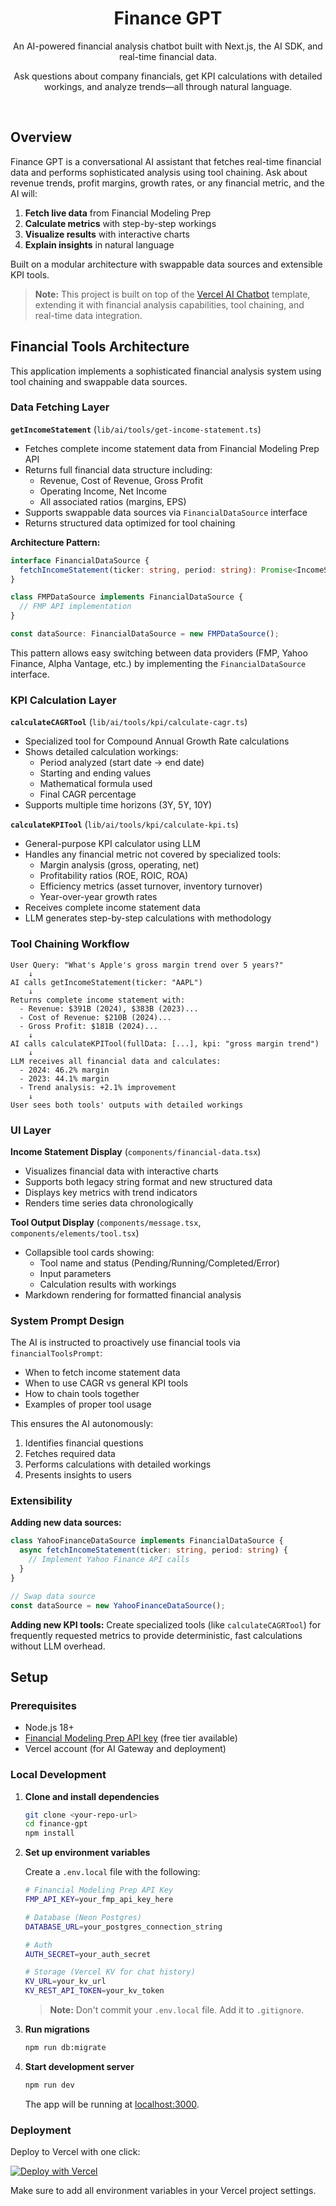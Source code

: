 <h1 align="center">Finance GPT</h1>

<p align="center">
    An AI-powered financial analysis chatbot built with Next.js, the AI SDK, and real-time financial data.
</p>

<p align="center">
  Ask questions about company financials, get KPI calculations with detailed workings, and analyze trends—all through natural language.
</p>

<br/>

## Overview

Finance GPT is a conversational AI assistant that fetches real-time financial data and performs sophisticated analysis using tool chaining. Ask about revenue trends, profit margins, growth rates, or any financial metric, and the AI will:

1. **Fetch live data** from Financial Modeling Prep
2. **Calculate metrics** with step-by-step workings
3. **Visualize results** with interactive charts
4. **Explain insights** in natural language

Built on a modular architecture with swappable data sources and extensible KPI tools.

> **Note:** This project is built on top of the [Vercel AI Chatbot](https://github.com/vercel/ai-chatbot) template, extending it with financial analysis capabilities, tool chaining, and real-time data integration.

## Financial Tools Architecture

This application implements a sophisticated financial analysis system using tool chaining and swappable data sources.

### Data Fetching Layer

**`getIncomeStatement`** (`lib/ai/tools/get-income-statement.ts`)
- Fetches complete income statement data from Financial Modeling Prep API
- Returns full financial data structure including:
  - Revenue, Cost of Revenue, Gross Profit
  - Operating Income, Net Income
  - All associated ratios (margins, EPS)
- Supports swappable data sources via `FinancialDataSource` interface
- Returns structured data optimized for tool chaining

**Architecture Pattern:**
```typescript
interface FinancialDataSource {
  fetchIncomeStatement(ticker: string, period: string): Promise<IncomeStatementRow[]>;
}

class FMPDataSource implements FinancialDataSource {
  // FMP API implementation
}

const dataSource: FinancialDataSource = new FMPDataSource();
```

This pattern allows easy switching between data providers (FMP, Yahoo Finance, Alpha Vantage, etc.) by implementing the `FinancialDataSource` interface.

### KPI Calculation Layer

**`calculateCAGRTool`** (`lib/ai/tools/kpi/calculate-cagr.ts`)
- Specialized tool for Compound Annual Growth Rate calculations
- Shows detailed calculation workings:
  - Period analyzed (start date → end date)
  - Starting and ending values
  - Mathematical formula used
  - Final CAGR percentage
- Supports multiple time horizons (3Y, 5Y, 10Y)

**`calculateKPITool`** (`lib/ai/tools/kpi/calculate-kpi.ts`)
- General-purpose KPI calculator using LLM
- Handles any financial metric not covered by specialized tools:
  - Margin analysis (gross, operating, net)
  - Profitability ratios (ROE, ROIC, ROA)
  - Efficiency metrics (asset turnover, inventory turnover)
  - Year-over-year growth rates
- Receives complete income statement data
- LLM generates step-by-step calculations with methodology

### Tool Chaining Workflow

```
User Query: "What's Apple's gross margin trend over 5 years?"
    ↓
AI calls getIncomeStatement(ticker: "AAPL")
    ↓
Returns complete income statement with:
  - Revenue: $391B (2024), $383B (2023)...
  - Cost of Revenue: $210B (2024)...
  - Gross Profit: $181B (2024)...
    ↓
AI calls calculateKPITool(fullData: [...], kpi: "gross margin trend")
    ↓
LLM receives all financial data and calculates:
  - 2024: 46.2% margin
  - 2023: 44.1% margin
  - Trend analysis: +2.1% improvement
    ↓
User sees both tools' outputs with detailed workings
```

### UI Layer

**Income Statement Display** (`components/financial-data.tsx`)
- Visualizes financial data with interactive charts
- Supports both legacy string format and new structured data
- Displays key metrics with trend indicators
- Renders time series data chronologically

**Tool Output Display** (`components/message.tsx`, `components/elements/tool.tsx`)
- Collapsible tool cards showing:
  - Tool name and status (Pending/Running/Completed/Error)
  - Input parameters
  - Calculation results with workings
- Markdown rendering for formatted financial analysis

### System Prompt Design

The AI is instructed to proactively use financial tools via `financialToolsPrompt`:
- When to fetch income statement data
- When to use CAGR vs general KPI tools
- How to chain tools together
- Examples of proper tool usage

This ensures the AI autonomously:
1. Identifies financial questions
2. Fetches required data
3. Performs calculations with detailed workings
4. Presents insights to users

### Extensibility

**Adding new data sources:**
```typescript
class YahooFinanceDataSource implements FinancialDataSource {
  async fetchIncomeStatement(ticker: string, period: string) {
    // Implement Yahoo Finance API calls
  }
}

// Swap data source
const dataSource = new YahooFinanceDataSource();
```

**Adding new KPI tools:**
Create specialized tools (like `calculateCAGRTool`) for frequently requested metrics to provide deterministic, fast calculations without LLM overhead.

## Setup

### Prerequisites

- Node.js 18+
- [Financial Modeling Prep API key](https://financialmodelingprep.com/developer/docs/) (free tier available)
- Vercel account (for AI Gateway and deployment)

### Local Development

1. **Clone and install dependencies**
   ```bash
   git clone <your-repo-url>
   cd finance-gpt
   npm install
   ```

2. **Set up environment variables**

   Create a `.env.local` file with the following:
   ```bash
   # Financial Modeling Prep API Key
   FMP_API_KEY=your_fmp_api_key_here

   # Database (Neon Postgres)
   DATABASE_URL=your_postgres_connection_string

   # Auth
   AUTH_SECRET=your_auth_secret

   # Storage (Vercel KV for chat history)
   KV_URL=your_kv_url
   KV_REST_API_TOKEN=your_kv_token
   ```

   > **Note:** Don't commit your `.env.local` file. Add it to `.gitignore`.

3. **Run migrations**
   ```bash
   npm run db:migrate
   ```

4. **Start development server**
   ```bash
   npm run dev
   ```

   The app will be running at [localhost:3000](http://localhost:3000).

### Deployment

Deploy to Vercel with one click:

[![Deploy with Vercel](https://vercel.com/button)](https://vercel.com/new/clone?repository-url=https://github.com/yourusername/finance-gpt)

Make sure to add all environment variables in your Vercel project settings.
